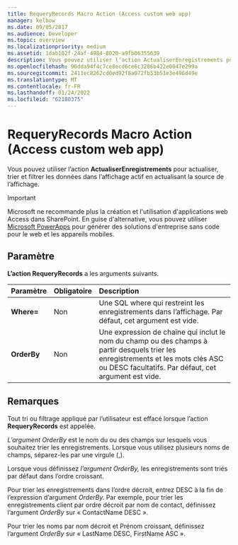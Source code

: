 ```yaml
---
title: RequeryRecords Macro Action (Access custom web app)
manager: kelbow
ms.date: 09/05/2017
ms.audience: Developer
ms.topic: overview
ms.localizationpriority: medium
ms.assetid: 1dab102f-24af-4984-8020-a9fb06355639
description: Vous pouvez utiliser l’action ActualiserEnregistrements pour actualiser, trier et filtrer les données dans l’affichage actif en actualisant la source de l’affichage.
ms.openlocfilehash: 96dda94f4c7ce8ecd6ce6c3286b422e0047e299a
ms.sourcegitcommit: 2411ec8262cd0ed92f8a072fb53b51e3e496d49e
ms.translationtype: MT
ms.contentlocale: fr-FR
ms.lasthandoff: 01/24/2022
ms.locfileid: "62180375"
---
```

# <a name="requeryrecords-macro-action-access-custom-web-app"></a>RequeryRecords Macro Action (Access custom web app)

Vous pouvez utiliser l’action **ActualiserEnregistrements** pour actualiser, trier et filtrer les données dans l’affichage actif en actualisant la source de l’affichage.
  
> [!IMPORTANT]
> Microsoft ne recommande plus la création et l'utilisation d'applications web Access dans SharePoint. En guise d'alternative, vous pouvez utiliser [Microsoft PowerApps](https://powerapps.microsoft.com/) pour générer des solutions d'entreprise sans code pour le web et les appareils mobiles.
  
## <a name="setting"></a>Paramètre

**L’action RequeryRecords** a les arguments suivants.
  
|**Paramètre**|**Obligatoire**|**Description**|
|:-----|:-----|:-----|
|**Where=** <br/> |Non  <br/> |Une SQL where qui restreint les enregistrements dans l’affichage. Par défaut, cet argument est vide.  <br/> |
|**OrderBy** <br/> |Non  <br/> |Une expression de chaîne qui inclut le nom du champ ou des champs à partir desquels trier les enregistrements et les mots clés ASC ou DESC facultatifs. Par défaut, cet argument est vide.  <br/> |

## <a name="remarks"></a>Remarques

Tout tri ou filtrage appliqué par l’utilisateur est effacé lorsque l’action **RequeryRecords** est appelée.
  
*L’argument OrderBy* est le nom du ou des champs sur lesquels vous souhaitez trier les enregistrements. Lorsque vous utilisez plusieurs noms de champs, séparez-les par une virgule (,).
  
Lorsque vous définissez *l’argument OrderBy,* les enregistrements sont triés par défaut dans l’ordre croissant.
  
Pour trier les enregistrements dans l’ordre décroit, entrez DESC à la fin de l’expression d’argument *OrderBy.* Par exemple, pour trier les enregistrements client par ordre décroit par nom de contact, définissez l’argument *OrderBy* sur « ContactName DESC ».
  
Pour trier les noms par nom décroit et Prénom croissant, définissez l’argument *OrderBy* sur « LastName DESC, FirstName ASC ».
  